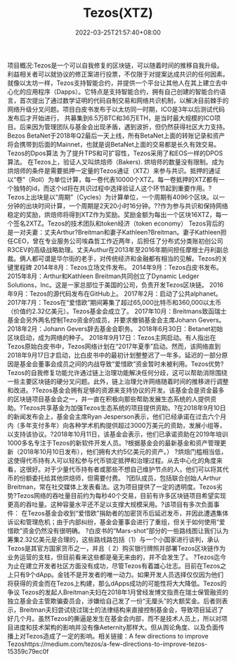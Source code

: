 ﻿---
weight: 
title: "Tezos(XTZ)"
description: "Tezos是一个可以自我修复的区块链，可以随着时间的推移自我升级"
date: 2022-03-25T21:57:40+08:00
lastmod: 2022-03-25T16:45:40+08:00
draft: false
authors: ["Metabd"]
featuredImage: "tezosxtz.webp"
link: ""
tags: ["数字代币","Tezos(XTZ)"]
categories: ["navigation"]
navigation: ["数字代币"]
lightgallery: true
toc: true
pinned: false
recommend: false
recommend1: false
---
项目概况:Tezos是一个可以自我修复的区块链，可以随着时间的推移自我升级。利益相关者可以就协议的修正案进行投票，不仅限于对提案达成共识的任何因素。就像以太坊一样，Tezos支持智能合约，并提供一个平台让其他人在其上建立去中心化的应用程序（Dapps）。它特点是支持智能合约，拥有自己创建的智能合约语言，首次提出了通过数学证明的代码自制交易和网络共识机制，以解决目前棘手的网络升级分叉问题。项目白皮书发布于以太坊同一时期，ICO是3年以后测试代码发布后才开始进行， 共募集到6.5万BTC和36万ETH，是当时最大规模的ICO项目。后来因为管理团队与基金会出现矛盾，遇到波折，但仍然获得社区大力支持。Bezos BetaNet于2018年Q2最后一天上线，所有BetaNet上面的转账记录和资产将会携带到后面的Mainnet，也就是说BetaNet上面的交易都是长久有效交易。Tezos的Dpos算法
为了提升TPS和可扩容性，Tezos采用了和EOS一样的DPOS算法。
在Tezos上，验证人又叫烘焙师（Bakers). 烘培师的数量没有限制。成为烘焙师的条件是需要抵押一定量的Tezos通证（XTZ）来参与共识。抵押的通证以“卷”（Roll）为单位计算，每一卷代表10000个XTZ。每一卷抵押的XTZ都有一个独特的id，而这个id将在共识过程中选择验证人这个环节起到重要作用。?Tezos上出块是以“周期”（Cycles）为计算单位，一个周期有4096个区块。以一分钟的出块时间计算，一个周期是2天20小时16分钟。??作为参与共识和保持网络稳定的奖励，烘焙师将得到XTZ作为奖励。奖励金额为每出一个区块16XTZ，每一个签名2XTZ。Tezos的技术团队和token经济（token economy）
Tezos背后的是一对夫妻：丈夫Arthur?Breitman和妻子Kathleen?Breitman。妻子Kathleen担任CEO，曾在专业服务公司埃森哲工作近两年，后担任了分布式分类账初创公司R3CEV的高级战略助理。丈夫Authur在2013年至2016年期间担任摩根士丹利副总裁。俩人都可谓是华尔街的老手，对传统经济和金融都有相当的见解。Tezos的关键里程碑
2014年8月：Tezos立场文件发布。
2014年9月：Tezos白皮书发布。
2015年8月：Arthur和Kathleen Breitman共同创立了Dynamic Ledger Solutions，Inc。这是一家总部位于美国的公司，负责开发Tezos区块链。
2016年9月：Tezos的源代码发布在GitHub上。
2017年2月：启动了公共alphanet。
2017年7月：Tezos在“爱惜欧”期间筹集了超过65,000比特币和360,000以太币（价值约2.32亿美元）。Tezos基金会成立了。
2017年10月：Breitmans致函瑞士基金会另外两名控制Tezo资金的成员，并要求撤销基金会主席Johann Gevers。
2018年2月：Johann Gevers辞去基金会职务。
2018年6月30日：Betanet初始区块启动，成为网络的种子。
2018年9月17日：Tezos主网启动。有人指出在Tezos原始白皮书中，Tezos网络计划在“2017年夏季”启动。然而，该网络直到2018年9月17日才启动，比白皮书中的最初计划整整迟了一年多。延迟的一部分原因是基金会董事会成员之间的内战导致“爱惜欧”资金暂时未被利用。Tezos优势?Tezos的自我修复功能允许通过链上治理功能解决任何分歧，这可以帮助消除围绕一些主要区块链的硬分叉问题。此外，链上治理允许网络随着时间的推移进行调整和改进。?Tezos基金会拥有足够的资源来支持协议的开发。该基金会是资金最多的区块链项目基金会之一，并一直在积极向那些帮助发展生态系统的人提供资助。?Tezos共享基金为加强Tezos生态系统的项目提供资助。?在2018年9月10日的新闻发布会上，基金会主席Ryan Jesperson表示，他们已经承诺在过去六个月内（多年支付多年）向各种学术机构提供超过3000万美元的资助，发展小组等，以支持该协议。?2018年10月11日，该基金会表示，他们已承诺资助在2019年培训1000多名专注于Tezos的新软件开发人员。?根据基金会的最新基金和资产管理更新（2018年10月10日发布），他们拥有大约5亿美元的资产。）
?烘焙门槛相当低，这使得代币持有人可以轻松参与代币锁定抵押和治理过程。从去中心化的角度来看，这很好。对于少量代币持有者或那些不想自己维护节点的人，他们可以将其代币的份额委托给其他烘焙师，但需要付费。
?团队成员，包括联合创始人Arthur Breitman，常在社交媒体上发表看法。这为项目提供了一定的透明度。Tezos劣势?Tezos网络的吞吐量目前约为每秒40个交易，目前有许多区块链项目希望实现更高的吞吐量。这种容量水平还不足以支撑大规模采用。?该项目有多次负面事件： 在Tezos基金会收到“爱惜欧”捐助者的加密货币后延迟发币，并因此遭遇集体诉讼和管理危机；由于内部纠纷，基金会董事会进行了重组，但关于如何使用“爱惜欧”资金仍然没有很明确。
?白皮书的“Mars-shot”部分的一些路线图让我们认为筹集2.32亿美元是合理的，这些路线路包括（1）与一个小国家进行谈判，承认Tezos是其官方国家货币之一，并且（ 2）购买银行牌照并部署Tezos区块链作为业务运营的支柱，但目前看来这些都是毫无来由的，并不会发生了。
?Tezos迄今为止在建立开发者社区方面没有成功，尽管Tezos有着雄心壮志。目前在Tezos之上只有9个dApp。金钱不是开发者的唯一动力。如果开发人员选择仅仅因为他们将获得的资金而在Tezos上构建，那么dApps成功的可能性将大大降低。Tezos的争议
Tezos的发起人Breitman夫妇在2018年1月曾经发博文指责在瑞士保管融资的独立基金会主管欺骗委员会，涉嫌给自己发了一份“无厘头”的大额奖金。后者则表示，Breitman夫妇尝试绕过瑞士的法律结构来直接控制基金会，导致项目延迟了好几个月。虽然Tezos的撕逼是发生在基金会内部，而不是技术人员上，所以对项目进度和技术架构的影响并没有像Aeternity那样大。但从舆论角度、以及负面传播上对Tezos造成了一定的影响。相关链接：A few directions to improve Tezoshttps://medium.com/tezos/a-few-directions-to-improve-tezos-15359c79ec0f
